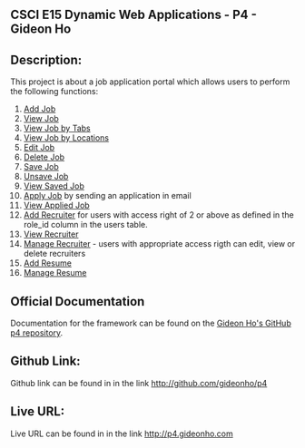 ## CSCI E15 Dynamic Web Applications - P4 - Gideon Ho

## Description:
This project is about a job application portal which allows users to perform the following functions:

1. [Add Job](http://p4.gideonho.com/jobs/create)
2. [View Job](http://p4.gideonho.com/jobs/show/1)
3. [View Job by Tabs](http://p4.gideonho.com/jobs/tag/2)
4. [View Job by Locations](http://p4.gideonho.com/jobs/location/3)
5. [Edit Job](http://p4.gideonho.com/jobs/edit/1)
6. [Delete Job](http://p4.gideonho.com/jobs/delete/1)
7. [Save Job](http://p4.gideonho.com/jobs/save/1)
8. [Unsave Job](http://p4.gideonho.com/jobs/unsave/2)
9. [View Saved Job](http://p4.gideonho.com/jobs/saved/3)
10. [Apply Job](http://p4.gideonho.com/jobs/apply/1) by sending an application in email
11. [View Applied Job](http://p4.gideonho.com/jobs/applied/3)
12. [Add Recruiter](http://p4.gideonho.com/recruiters/create) for users with access right of 2 or above as defined in the role_id column in the users table.
13. [View Recruiter](http://p4.gideonho.com/recruiters/show/1)
14. [Manage Recruiter](http://p4.gideonho.com/recruiters/show) - users with appropriate access rigth can edit, view or delete recruiters
15. [Add Resume](http://p4.gideonho.com/candidates/create)
16. [Manage Resume](http://p4.gideonho.com/candidates/edit/3)

## Official Documentation
Documentation for the framework can be found on the [Gideon Ho's GitHub p4 repository](https://github.com/gideonho/p4).

## Github Link:
Github link can be found in in the link <http://github.com/gideonho/p4>

## Live URL:
Live URL can be found in in the link <http://p4.gideonho.com>